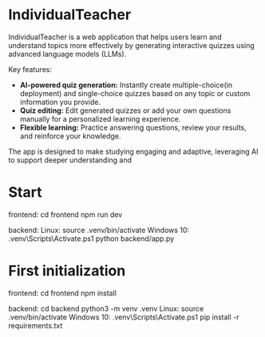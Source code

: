 # IndividualTeacher
IndividualTeacher is a web application that helps users learn and understand topics more effectively by generating interactive quizzes using advanced language models (LLMs). 

Key features:
- **AI-powered quiz generation:** Instantly create multiple-choice(in deployment) and single-choice quizzes based on any topic or custom information you provide.
- **Quiz editing:** Edit generated quizzes or add your own questions manually for a personalized learning experience.
- **Flexible learning:** Practice answering questions, review your results, and reinforce your knowledge.

The app is designed to make studying engaging and adaptive, leveraging AI to support deeper understanding and


# Start
frontend:
    cd frontend
    npm run dev

backend:
    Linux: source .venv/bin/activate
    Windows 10: .venv\Scripts\Activate.ps1
    python backend/app.py


# First initialization
frontend:
    cd frontend
    npm install

backend:
    cd backend
    python3 -m venv .venv
    Linux: source .venv/bin/activate
    Windows 10: .venv\Scripts\Activate.ps1
    pip install -r requirements.txt